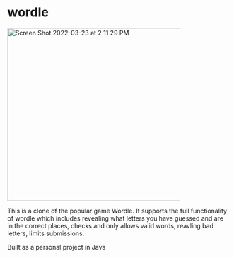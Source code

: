 # wordle


<img width="391" alt="Screen Shot 2022-03-23 at 2 11 29 PM" src="https://user-images.githubusercontent.com/72938773/159767524-00cde215-acd9-40cf-b67e-dcdb6a47fc20.png">


This is a clone of the popular game Wordle. It supports the full functionality of wordle which includes revealing what letters you have guessed and are in the correct places, checks and only allows valid words, reavling bad letters, limits submissions. 

Built as a personal project in Java
